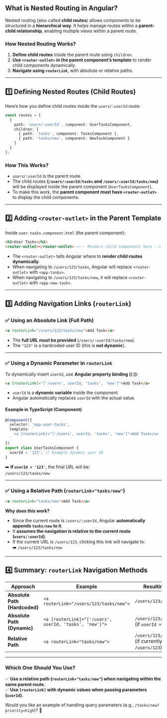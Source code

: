 ## **What is Nested Routing in Angular?**  
Nested routing (also called **child routes**) allows components to be structured in a **hierarchical way**. It helps manage routes within a **parent-child relationship**, enabling multiple views within a parent route.

### **How Nested Routing Works?**  
1. **Define child routes** inside the parent route using `children`.  
2. **Use `<router-outlet>` in the parent component’s template** to render child components dynamically.  
3. **Navigate using `routerLink`**, with absolute or relative paths.  

---

## **1️⃣ Defining Nested Routes (Child Routes)**
Here’s how you define child routes inside the `users/:userId` route:

```typescript
const routes = [
  {
    path: 'users/:userId', component: UserTasksComponent,
    children: [
      { path: 'tasks', component: TasksComponent },
      { path: 'tasks/new', component: NewTaskComponent }
    ]
  }
];
```

### **How This Works?**
- `users/:userId` is the parent route.  
- The child routes **(`/users/:userId/tasks` and `/users/:userId/tasks/new`)** will be displayed inside the parent component (`UserTasksComponent`).  
- To make this work, the **parent component must have `<router-outlet>`** to display the child components.

---

## **2️⃣ Adding `<router-outlet>` in the Parent Template**
Inside `user-tasks.component.html` (the parent component):  

```html
<h2>User Tasks</h2>
<router-outlet></router-outlet> <!-- Renders child components here -->
```
- The `<router-outlet>` tells Angular where to **render child routes dynamically**.  
- When navigating to `/users/123/tasks`, Angular will replace `<router-outlet>` with `<app-tasks>`.  
- When navigating to `/users/123/tasks/new`, it will replace `<router-outlet>` with `<app-new-task>`.  

---

## **3️⃣ Adding Navigation Links (`routerLink`)**  
### ✅ **Using an Absolute Link (Full Path)**  
```html
<a routerLink="/users/123/tasks/new">Add Task</a>
```
- The **full URL must be provided** (`/users/:userId/tasks/new`).  
- The `"123"` is a hardcoded user ID (this is **not dynamic**).  

---

### ✅ **Using a Dynamic Parameter in `routerLink`**
To dynamically insert `userId`, use **Angular property binding (`[]`)**:
```html
<a [routerLink]="['/users', userId, 'tasks', 'new']">Add Task</a>
```
- `userId` is a **dynamic variable** inside the component.  
- Angular automatically replaces `userId` with the actual value.  

#### **Example in TypeScript (Component)**
```typescript
@Component({
  selector: 'app-user-tasks',
  template: `
    <a [routerLink]="['/users', userId, 'tasks', 'new']">Add Task</a>
  `
})
export class UserTasksComponent {
  userId = '123'; // Example dynamic user ID
}
```
➡️ **If `userId = '123'`**, the final URL will be:  
`/users/123/tasks/new`

---

### ✅ **Using a Relative Path (`routerLink="tasks/new"`)**
```html
<a routerLink="tasks/new">Add Task</a>
```
**Why does this work?**
- Since the current route is `/users/:userId`, Angular **automatically appends `tasks/new` to it**.  
- It **assumes the navigation is relative to the current route (`users/:userId`)**.  
- If the current URL is `/users/123`, clicking this link will navigate to:  
  ➡️ `/users/123/tasks/new`

---

## **4️⃣ Summary: `routerLink` Navigation Methods**
| Approach | Example | Resulting URL |
|----------|---------|--------------|
| **Absolute Path (Hardcoded)** | `<a routerLink="/users/123/tasks/new">` | `/users/123/tasks/new` |
| **Absolute Path (Dynamic)** | `<a [routerLink]="['/users', userId, 'tasks', 'new']">` | `/users/123/tasks/new` (if `userId = '123'`) |
| **Relative Path** | `<a routerLink="tasks/new">` | `/users/123/tasks/new` (if currently at `/users/123`) |

---

### **Which One Should You Use?**
✅ **Use a relative path (`routerLink="tasks/new"`) when navigating within the same parent route.**  
✅ **Use `[routerLink]` with dynamic values when passing parameters (`userId`).**  

Would you like an example of handling query parameters (e.g., `/tasks/new?priority=high`)? 🚀